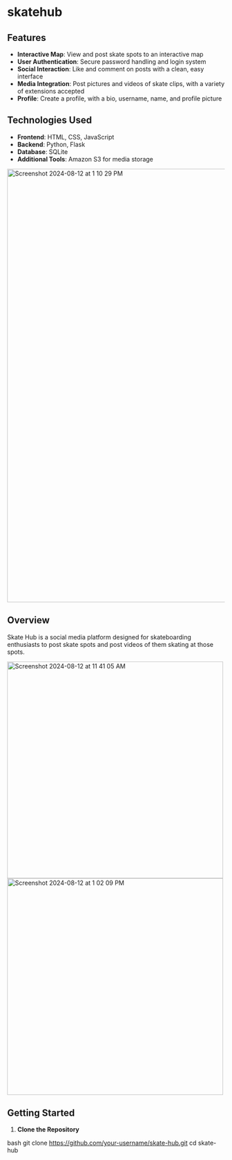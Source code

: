 # skatehub

## Features

- **Interactive Map**: View and post skate spots to an interactive map
- **User Authentication**: Secure password handling and login system
- **Social Interaction**: Like and comment on posts with a clean, easy interface
- **Media Integration**: Post pictures and videos of skate clips, with a variety of extensions accepted
- **Profile**: Create a profile, with a bio, username, name, and profile picture

## Technologies Used

- **Frontend**: HTML, CSS, JavaScript
- **Backend**: Python, Flask
- **Database**: SQLite
- **Additional Tools**: Amazon S3 for media storage

<img width="1000" alt="Screenshot 2024-08-12 at 1 10 29 PM" src="https://github.com/user-attachments/assets/e096a194-8cdd-466b-b1c0-a8ba9026d367">

## Overview

Skate Hub is a social media platform designed for skateboarding enthusiasts to post skate spots and post videos of them skating at those spots.

<img width="500" alt="Screenshot 2024-08-12 at 11 41 05 AM" src="https://github.com/user-attachments/assets/0b29f6dd-df79-4001-b144-5b061342af96">
<img width="500" alt="Screenshot 2024-08-12 at 1 02 09 PM" src="https://github.com/user-attachments/assets/a9f75143-a086-4901-ad88-926c89443f12">

## Getting Started

1. **Clone the Repository**

   
bash
   git clone https://github.com/your-username/skate-hub.git
   cd skate-hub
